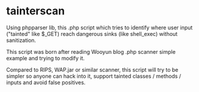 # tainterscan

Using phpparser lib, this .php script which tries to identify where user input ("tainted" like $_GET) reach dangerous sinks (like shell_exec) without sanitization.

This script was born after reading Wooyun blog .php scanner simple example and trying to modify it. 

Compared to RIPS, WAP.jar or similar scanner, this script will try to be simpler so anyone can hack into it, support tainted classes / methods / inputs and avoid false positives. 


